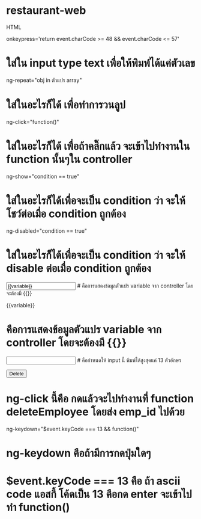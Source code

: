  # restaurant-web

HTML

onkeypress='return event.charCode >= 48 && event.charCode <= 57'
# ใส่ใน input type text เพื่อให้พิมพ์ได้แค่ตัวเลข

ng-repeat="obj in ตัวแปร array"
# ใส่ในอะไรก็ได้ เพื่อทำการวนลูป

ng-click="function()"
# ใส่ในอะไรก็ได้ เพื่อถ้าคลิ๊กแล้ว จะเข้าไปทำงานใน function นั้นๆใน controller

ng-show="condition == true"
# ใส่ในอะไรก็ได้เพื่อจะเป็น condition ว่า จะให้โชว์ต่อเมื่อ condition ถูกต้อง

ng-disabled="condition == true"
# ใส่ในอะไรก็ได้เพื่อจะเป็น condition ว่า จะให้ disable ต่อเมื่อ condition ถูกต้อง

<input type="text" value="{{variable}}"/>
# คือการแสดงข้อมูลตัวแปร variable จาก controller โดยจะต้องมี {{}}

<label>{{variable}}</label>
# คือการแสดงข้อมูลตัวแปร variable จาก controller โดยจะต้องมี {{}}

<input type="text" maxlength="13"/>
# คือกำหนดให้ input นี้ พิมพ์ได้สูงสุดแค่ 13 ตัวอักษร

<button type="button" class="btn btn-sm btn-danger full-width" ng-click="deleteEmployee(obj.emp_id)">Delete</button>
# ng-click นี้คือ กดแล้วจะไปทำงานที่ function deleteEmployee โดยส่ง emp_id ไปด้วย

ng-keydown="$event.keyCode === 13 && function()"
# ng-keydown คือถ้ามีการกดปุ่มใดๆ 
# $event.keyCode === 13 คือ ถ้า ascii code แอสกี้ โค้ดเป็น 13 คือกด enter จะเข้าไปทำ function()